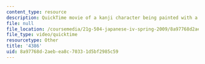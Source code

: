 ```yaml
---
content_type: resource
description: QuickTime movie of a kanji character being painted with a brush.
file: null
file_location: /coursemedia/21g-504-japanese-iv-spring-2009/8a97768d2aebea8c70331d5bf2985c59_4386.mov
file_type: video/quicktime
resourcetype: Other
title: '4386'
uid: 8a97768d-2aeb-ea8c-7033-1d5bf2985c59
---
```


